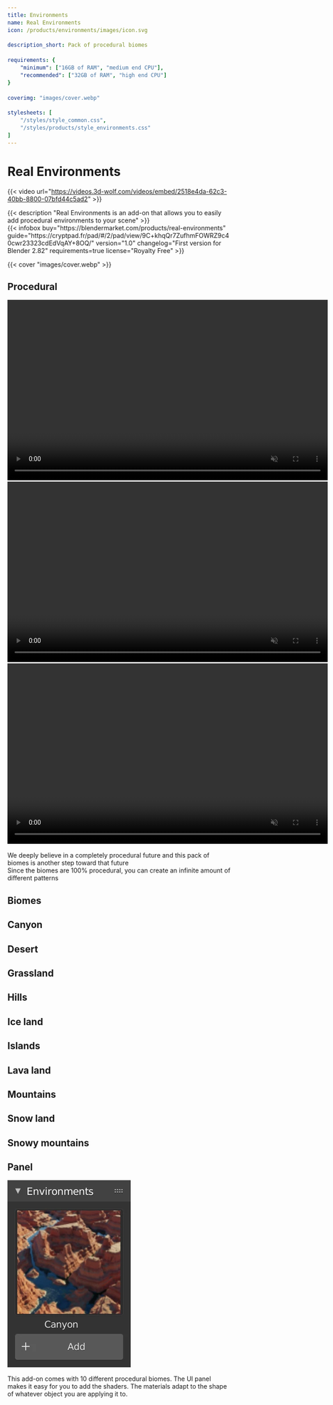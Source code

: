 ```yaml
---
title: Environments
name: Real Environments
icon: /products/environments/images/icon.svg

description_short: Pack of procedural biomes

requirements: {
    "minimum": ["16GB of RAM", "medium end CPU"],
    "recommended": ["32GB of RAM", "high end CPU"]
}

coverimg: "images/cover.webp"

stylesheets: [
    "/styles/style_common.css",
    "/styles/products/style_environments.css"
]
---
```


# Real Environments

{{< video url="https://videos.3d-wolf.com/videos/embed/2518e4da-62c3-40bb-8800-07bfd44c5ad2" >}}

<div class="space"></div>

<div class="halfpage">
    <div class="column">
	{{< description "Real Environments is an add-on that allows you to easily add procedural environments to your scene" >}}
    </div>
    <div class="column">
	{{< infobox
	    buy="https://blendermarket.com/products/real-environments"
	    guide="https://cryptpad.fr/pad/#/2/pad/view/9C+khqQr7ZufhmFOWRZ9c40cwr23323cdEdVqAY+8OQ/"
	    version="1.0"
	    changelog="First version for Blender 2.82"
        requirements=true
	    license="Royalty Free"
	>}}
    </div>
</div>


<div class="space"></div>

{{< cover "images/cover.webp" >}}

## Procedural
<div class="videos">
    <video width="720" height="405" autoplay muted loop>
        <source src="images/location.webm" type="video/webm">
    </video>
    <video width="720" height="405" autoplay muted loop>
        <source src="images/rotation.webm" type="video/webm">
    </video>
    <video width="720" height="405" autoplay muted loop>
        <source src="images/scale.webm" type="video/webm">
    </video>
    <p>We deeply believe in a completely procedural future and this pack of biomes is another step toward that future<br>Since the biomes are 100% procedural, you can create an infinite amount of different patterns</p>
</div>

<div class="space"></div>

## Biomes
<div class="fadeleft fadecol1">
    <div class="fadeimgleft" style="background-image: url('images/canyon.webp');"></div>
    <div class="fadetextleft">
        <h2>Canyon</h2>
    </div>
</div>
<div class="faderight fadecol2">
    <div class="fadeimgright" style="background-image: url('images/desert.webp');"></div>
    <div class="fadetextright">
        <h2>Desert</h2>
    </div>
</div>
<div class="fadeleft fadecol3">
    <div class="fadeimgleft" style="background-image: url('images/grassland.webp');"></div>
    <div class="fadetextleft">
        <h2>Grassland</h2>
    </div>
</div>
<div class="faderight fadecol4">
    <div class="fadeimgright" style="background-image: url('images/hills.webp');"></div>
    <div class="fadetextright">
        <h2>Hills</h2>
    </div>
</div>
<div class="fadeleft fadecol5">
    <div class="fadeimgleft" style="background-image: url('images/ice.webp');"></div>
    <div class="fadetextleft">
        <h2>Ice land</h2>
    </div>
</div>
<div class="faderight fadecol6">
    <div class="fadeimgright" style="background-image: url('images/islands.webp');"></div>
    <div class="fadetextright">
        <h2>Islands</h2>
    </div>
</div>
<div class="fadeleft fadecol7">
    <div class="fadeimgleft" style="background-image: url('images/lava.webp');"></div>
    <div class="fadetextleft">
        <h2>Lava land</h2>
    </div>
</div>
<div class="faderight fadecol8">
    <div class="fadeimgright" style="background-image: url('images/mountains.webp');"></div>
    <div class="fadetextright">
        <h2>Mountains</h2>
    </div>
</div>
<div class="fadeleft fadecol9">
    <div class="fadeimgleft" style="background-image: url('images/snow.webp');"></div>
    <div class="fadetextleft">
        <h2>Snow land</h2>
    </div>
</div>
<div class="faderight fadecol10">
    <div class="fadeimgright" style="background-image: url('images/snowy_mountains.webp');"></div>
    <div class="fadetextright">
        <h2>Snowy mountains</h2>
    </div>
</div>

<div class="space"></div>

<h2>Panel</h2>
<div class="halfpage">
    <div class="column panel">
        <img class="panels" src="images/panel.webp">
    </div>
    <div class="column desc">
        <p>This add-on comes with 10 different procedural biomes. The UI panel makes it easy for you to add the shaders. The materials adapt to the shape of whatever object you are applying it to.</p>
    </div>
</div>
